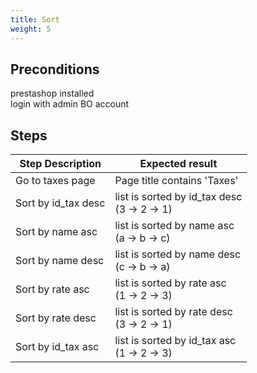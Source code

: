 ```yaml
---
title: Sort
weight: 5
---
```


## Preconditions

prestashop installed \
login with admin BO account
## Steps
| Step Description | Expected result |
| ----- | ----- |
| Go to taxes page | Page title contains 'Taxes' |
| Sort by id_tax desc | list is sorted by id_tax desc<br>(3 -> 2 -> 1) |
| Sort by name asc | list is sorted by name asc<br>(a -> b -> c) |
| Sort by name desc | list is sorted by name desc<br>(c -> b -> a) |
| Sort by rate asc | list is sorted by rate asc<br>(1 -> 2 -> 3) |
| Sort by rate desc | list is sorted by rate desc<br>(3 -> 2 -> 1) |
| Sort by id_tax asc | list is sorted by id_tax asc<br>(1 -> 2 -> 3) |
